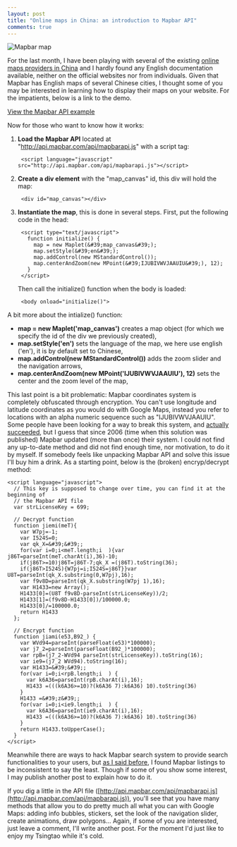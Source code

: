 ```yaml
---
layout: post
title: "Online maps in China: an introduction to Mapbar API"
comments: true
---
```


![Mapbar map](http://teddy.fr/files/mapbar.jpg)

For the last month, I have been playing with several of the existing [online maps providers in China](/2007/11/11/online-maps-china-ni-yao-qu-na-li/) and I hardly found any English documentation available, neither on the official websites nor from individuals. Given that Mapbar has English maps of several Chinese cities, I thought some of you may be interested in learning how to display their maps on your website. For the impatients, below is a link to the demo.

[View the Mapbar API example](/sandbox/mapbar/mapbar-simple.html)

Now for those who want to know how it works:

1. **Load the Mapbar API** located at "http://api.mapbar.com/api/mapbarapi.js" with a script tag:

        <script language="javascript"  src="http://api.mapbar.com/api/mapbarapi.js"></script>

1. **Create a div element** with the "map_canvas" id, this div will hold the map:

        <div id="map_canvas"></div>

1. **Instantiate the map**, this is done in several steps. First, put the following code in the head:

        <script type="text/javascript">
          function initialize() {
            map = new Maplet(&#39;map_canvas&#39;);
            map.setStyle(&#39;en&#39;);
            map.addControl(new MStandardControl());
            map.centerAndZoom(new MPoint(&#39;IJUBIVWVJAAUIU&#39;), 12);
          }
        </script>

    Then call the initialize() function when the body is loaded:

        <body onload="initialize()">

A bit more about the intialize() function:

- **map = new Maplet('map_canvas')** creates a map object (for which we specify the id of the div we previously created),
- **map.setStyle('en')** sets the language of the map, we here use english ('en'), it is by default set to Chinese,
- **map.addControl(new MStandardControl())** adds the zoom slider and the navigation arrows,
- **map.centerAndZoom(new MPoint('IJUBIVWVJAAUIU'), 12)** sets the center and the zoom level of the map,

This last point is a bit problematic: Mapbar coordinates system is completely obfuscated through encryption. You can't use longitude and latitude coordinates as you would do with Google Maps, instead you refer to locations with an alpha numeric sequence such as "IJUBIVWVJAAUIU". Some people have been looking for a way to break this system, and [actually succeeded](http://www.cnblogs.com/Tangf/archive/2006/06/06/419124.html), but I guess that since 2006 (time when this solution was published) Mapbar updated (more than once) their system. I could not find any up-to-date method and did not find enough time, nor motivation, to do it by myself. If somebody feels like unpacking Mapbar API and solve this issue I'll buy him a drink. As a starting point, below is the (broken) encryp/decrypt method:

    <script language="javascript">
      // This key is supposed to change over time, you can find it at the beginning of
      // the Mapbar API file
      var strLicenseKey = 699;
      
      // Decrypt function
      function jiemi(meT){
        var W7pj=-1;
        var I524S=0;
        var qk_X=&#39;&#39;;
        for(var i=0;i<meT.length;i  ){var j86T=parseInt(meT.charAt(i),36)-10;
        if(j86T>=10)j86T=j86T-7;qk_X =(j86T).toString(36);
        if(j86T>I524S){W7pj=i;I524S=j86T}}var U8T=parseInt(qk_X.substring(0,W7pj),16);
        var f9v8D=parseInt(qk_X.substring(W7pj 1),16);
        var H1433=new Array();
        H1433[0]=(U8T f9v8D-parseInt(strLicenseKey))/2;
        H1433[1]=(f9v8D-H1433[0])/100000.0;
        H1433[0]/=100000.0;
        return H1433
      };
      
      // Encrypt function
      function jiami(e53,B92_) {
        var WVd94=parseInt(parseFloat(e53)*100000);
        var j7_2=parseInt(parseFloat(B92_)*100000);
        var rpB=(j7_2-WVd94 parseInt(strLicenseKey)).toString(16);
        var ie9=(j7_2 WVd94).toString(16);
        var H1433=&#39;&#39;;
        for(var i=0;i<rpB.length;i  ) {
          var k6A36=parseInt(rpB.charAt(i),16);
          H1433 =(((k6A36>=10)?(k6A36 7):k6A36) 10).toString(36)
        }
        H1433 =&#39;z&#39;;
        for(var i=0;i<ie9.length;i  ) {
          var k6A36=parseInt(ie9.charAt(i),16);
          H1433 =(((k6A36>=10)?(k6A36 7):k6A36) 10).toString(36)
        }
        return H1433.toUpperCase();
      }
    </script>

Meanwhile there are ways to hack Mapbar search system to provide search functionalities to your users, but [as I said before](/2007/11/11/online-maps-china-ni-yao-qu-na-li/), I found Mapbar listings to be inconsistent to say the least. Though if some of you show some interest, I may publish another post to explain how to do it.

If you dig a little in the API file ([http://api.mapbar.com/api/mapbarapi.js](http://api.mapbar.com/api/mapbarapi.js)), you'll see that you have many methods that allow you to do pretty much all what you can with Google Maps: adding info bubbles, stickers, set the look of the navigation slider, create animations, draw polygons... Again, if some of you are interested, just leave a comment, I'll write another post. For the moment I'd just like to enjoy my Tsingtao while it's cold.